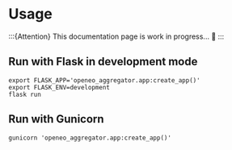 
# Usage

:::{Attention}
This documentation page is work in progress... 👷
:::


## Run with Flask in development mode

```shell
export FLASK_APP='openeo_aggregator.app:create_app()'
export FLASK_ENV=development
flask run
```

## Run with Gunicorn

```shell
gunicorn 'openeo_aggregator.app:create_app()'
```
